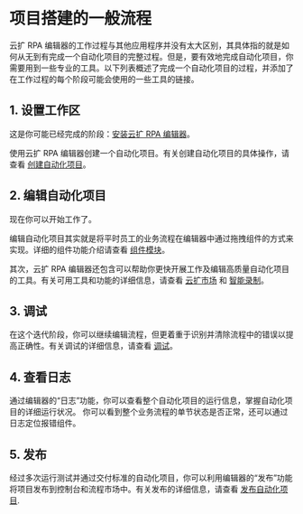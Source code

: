 # 项目搭建的一般流程

云扩 RPA 编辑器的工作过程与其他应用程序并没有太大区别，其具体指的就是如何从无到有完成一个自动化项目的完整过程。但是，要有效地完成自动化项目，你需要用到一些专业的工具。以下列表概述了完成一个自动化项目的过程，并添加了在工作过程的每个阶段可能会使用的一些工具的链接。

## 1. 设置工作区

这是你可能已经完成的阶段：[安装云扩 RPA 编辑器](../quickStart/Installation.md?_v=v2020.4)。

使用云扩 RPA 编辑器创建一个自动化项目。有关创建自动化项目的具体操作，请查看 [创建自动化项目](../process/CreateProject/CreateProject.md)。

## 2. 编辑自动化项目

现在你可以开始工作了。

编辑自动化项目其实就是将平时员工的业务流程在编辑器中通过拖拽组件的方式来实现。详细的组件功能介绍请查看 [组件模块](../../Activities/README.md?_v=v2020.4)。

其次，云扩 RPA 编辑器还包含可以帮助你更快开展工作及编辑高质量自动化项目的工具。有关可用工具和功能的详细信息，请查看 [云扩市场](../market/Market.md?_v=v2020.4) 和 [智能录制](developProject/Recording/Recording.md?_v=v2020.4)。

## 3. 调试

在这个迭代阶段，你可以继续编辑流程，但更着重于识别并清除流程中的错误以提高正确性。有关调试的详细信息，请查看 [调试](Debugging/Debugging.md?_v=v2020.4)。

## 4. 查看日志

通过编辑器的“日志”功能，你可以查看整个自动化项目的运行信息，掌握自动化项目的详细运行状况。 你可以看到整个业务流程的单节状态是否正常，还可以通过日志定位报错组件。

## 5. 发布

经过多次运行测试并通过交付标准的自动化项目，你可以利用编辑器的“发布”功能将项目发布到控制台和流程市场中。有关发布的详细信息，请查看 [发布自动化项目](PublishProject.md?_v=v2020.4).

